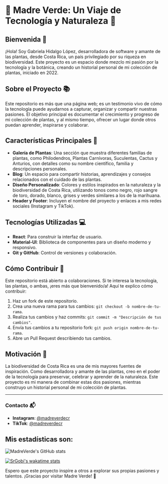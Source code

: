 # 🌿 Madre Verde: Un Viaje de Tecnología y Naturaleza 🌟

## Bienvenida 🌱
¡Hola! Soy Gabriela Hidalgo López, desarrolladora de software y amante de las plantas, desde Costa Rica, un país privilegiado por su riqueza en biodiversidad. Este proyecto es un espacio donde mezclo mi pasión por la tecnología y la botánica, creando un historial personal de mi colección de plantas, iniciado en 2022.

## Sobre el Proyecto 📚
Este repositorio es más que una página web; es un testimonio vivo de cómo la tecnología puede ayudarnos a capturar, organizar y compartir nuestras pasiones. El objetivo principal es documentar el crecimiento y progreso de mi colección de plantas, y al mismo tiempo, ofrecer un lugar donde otros puedan aprender, inspirarse y colaborar.

## Características Principales 🚀
- **Galería de Plantas**: Una sección que muestra diferentes familias de plantas, como Philodendros, Plantas Carnívoras, Suculentas, Cactus y Anturios, con detalles como su nombre científico, familia y descripciones personales.
- **Blog**: Un espacio para compartir historias, aprendizajes y consejos relacionados con el cuidado de las plantas.
- **Diseño Personalizado**: Colores y estilos inspirados en la naturaleza y la biodiversidad de Costa Rica, utilizando tonos como negro, rojo sangre de toro, dorado, blanco, grises y verdes similares a los de la marihuana.
- **Header y Footer**: Incluyen el nombre del proyecto y enlaces a mis redes sociales (Instagram y TikTok).

## Tecnologías Utilizadas 💻
- **React**: Para construir la interfaz de usuario.
- **Material-UI**: Biblioteca de componentes para un diseño moderno y responsivo.
- **Git y GitHub**: Control de versiones y colaboración.

## Cómo Contribuir 🤝
Este repositorio está abierto a colaboraciones. Si te interesa la tecnología, las plantas, o ambas, ¡eres más que bienvenido/a! Aquí te explico cómo contribuir:

1. Haz un fork de este repositorio.
2. Crea una nueva rama para tus cambios: `git checkout -b nombre-de-tu-rama`.
3. Realiza tus cambios y haz commits: `git commit -m "Descripción de tus cambios"`.
4. Envía tus cambios a tu repositorio fork: `git push origin nombre-de-tu-rama`.
5. Abre un Pull Request describiendo tus cambios.

## Motivación 💚
La biodiversidad de Costa Rica es una de mis mayores fuentes de inspiración. Como desarrolladora y amante de las plantas, creo en el poder de la tecnología para preservar, celebrar y aprender de la naturaleza. Este proyecto es mi manera de combinar estas dos pasiones, mientras construyo un historial personal de mi colección de plantas.

---

### Contacto 📬
- **Instagram**: [@madreverdecr](https://www.instagram.com/madreverdecr)
- **TikTok**: [@madreverdecr](https://www.tiktok.com/@madreverdecr)

## Mis estadísticas son:

![MadreVerde's GitHub stats](https://github-readme-stats.vercel.app/api?username=GabyHL26&repo=MadreVerde&show_icons=true&theme=synthwave)

[![SrGobi's wakatime stats](https://github-readme-stats.vercel.app/api/wakatime?username=GabyHL26&repo=MadreVerde&layout=compact)](https://github.com/SrGobi/github-readme-stats)


Espero que este proyecto inspire a otros a explorar sus propias pasiones y talentos. ¡Gracias por visitar Madre Verde! 🌿


